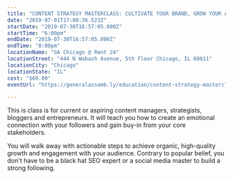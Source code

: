 ```yaml
---
title: "CONTENT STRATEGY MASTERCLASS: CULTIVATE YOUR BRAND, GROW YOUR AUDIENCE"
date: "2019-07-01T17:00:36.523Z"
startDate: "2019-07-30T16:57:05.000Z"
startTime: "6:00pm"
endDate: "2019-07-30T16:57:05.000Z"
endTime: "8:00pm"
locationName: "GA Chicago @ Rent 24"
locationStreet: "444 N Wabash Avenue, 5th Floor Chicago, IL 60611"
locationCity: "Chicago"
locationState: "IL"
cost: "$60.00"
eventUrl: "https://generalassemb.ly/education/content-strategy-masterclass-cultivate-your-brand-grow-your-audience/chicago/78024"

---
```


This is class is for current or aspiring content managers, strategists, bloggers and entrepreneurs. It will teach you how to create an emotional connection with your followers and gain buy-in from your core stakeholders.

You will walk away with actionable steps to achieve organic, high-quality growth and engagement with your audience. Contrary to popular belief, you don't have to be a black hat SEO expert or a social media master to build a strong following.

